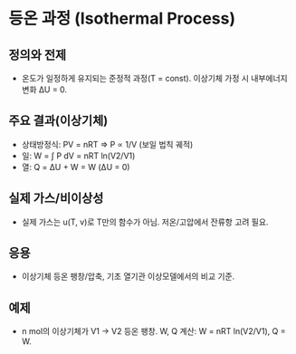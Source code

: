 # 등온 과정 (Isothermal Process)

## 정의와 전제
- 온도가 일정하게 유지되는 준정적 과정(T = const). 이상기체 가정 시 내부에너지 변화 ΔU = 0.

## 주요 결과(이상기체)
- 상태방정식: PV = nRT ⇒ P ∝ 1/V (보일 법칙 궤적)
- 일: W = ∫ P dV = nRT ln(V2/V1)
- 열: Q = ΔU + W = W (ΔU = 0)

## 실제 가스/비이상성
- 실제 가스는 u(T, v)로 T만의 함수가 아님. 저온/고압에서 잔류항 고려 필요.

## 응용
- 이상기체 등온 팽창/압축, 기초 열기관 이상모델에서의 비교 기준.

## 예제
- n mol의 이상기체가 V1 → V2 등온 팽창. W, Q 계산: W = nRT ln(V2/V1), Q = W.

